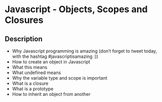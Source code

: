 # Javascript - Objects, Scopes and Closures
## Description

* Why Javascript programming is amazing (don’t forget to tweet today, with the hashtag #javascriptisamazing :))
* How to create an object in Javascript
* What this means
* What undefined means
* Why the variable type and scope is important
* What is a closure
* What is a prototype
* How to inherit an object from another
